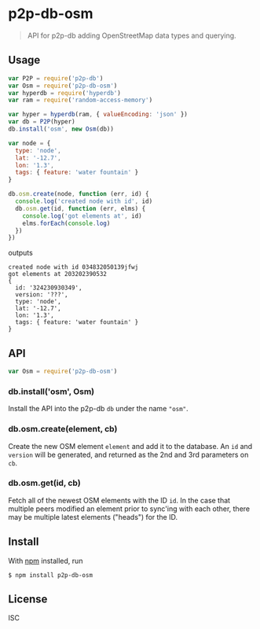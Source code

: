 # p2p-db-osm

> API for p2p-db adding OpenStreetMap data types and querying.

## Usage

```js
var P2P = require('p2p-db')
var Osm = require('p2p-db-osm')
var hyperdb = require('hyperdb')
var ram = require('random-access-memory')

var hyper = hyperdb(ram, { valueEncoding: 'json' })
var db = P2P(hyper)
db.install('osm', new Osm(db))

var node = {
  type: 'node',
  lat: '-12.7',
  lon: '1.3',
  tags: { feature: 'water fountain' }
}

db.osm.create(node, function (err, id) {
  console.log('created node with id', id)
  db.osm.get(id, function (err, elms) {
    console.log('got elements at', id)
    elms.forEach(console.log)
  })
})
```

outputs

```
created node with id 034832050139jfwj
got elements at 203202390532
{
  id: '324230930349',
  version: '???',
  type: 'node',
  lat: '-12.7',
  lon: '1.3',
  tags: { feature: 'water fountain' }
}
```

## API

```js
var Osm = require('p2p-db-osm')
```

### db.install('osm', Osm)

Install the API into the p2p-db `db` under the name `"osm"`.

### db.osm.create(element, cb)

Create the new OSM element `element` and add it to the database. An `id` and
`version` will be generated, and returned as the 2nd and 3rd parameters on `cb`.

### db.osm.get(id, cb)

Fetch all of the newest OSM elements with the ID `id`. In the case that multiple
peers modified an element prior to sync'ing with each other, there may be
multiple latest elements ("heads") for the ID.

## Install

With [npm](https://npmjs.org/) installed, run

```
$ npm install p2p-db-osm
```

## License

ISC


